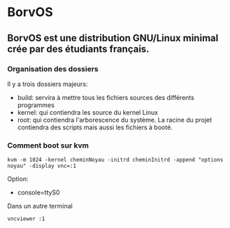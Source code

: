 # BorvOS
BorvOS est une distribution GNU/Linux minimal crée par des étudiants français.
----
### Organisation des dossiers
Il y a trois dossiers majeurs:
- build: servira à mettre tous les fichiers sources des différents programmes
- kernel: qui contiendra les source du kernel Linux
- root: qui contiendra l'arborescence du système.
La racine du projet contiendra des scripts mais aussi les fichiers à booté.
### Comment boot sur kvm
```Linux
kvm -m 1024 -kernel cheminNoyau -initrd cheminInitrd -append "options noyau" -display vnc=:1 
```
Option:
- console=ttyS0

Dans un autre terminal
```
vncviewer :1
```
